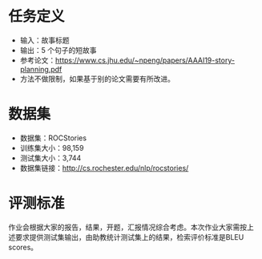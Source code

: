 # 任务定义

- 输入：故事标题
-  输出：5 个句子的短故事
- 参考论文：https://www.cs.jhu.edu/~npeng/papers/AAAI19-story-planning.pdf
- 方法不做限制，如果基于别的论文需要有所改进。

# 数据集

- 数据集：ROCStories
- 训练集大小：98,159
- 测试集大小：3,744
- 数据集链接：http://cs.rochester.edu/nlp/rocstories/

# 评测标准

作业会根据大家的报告，结果，开题，汇报情况综合考虑。本次作业大家需按上
述要求提供测试集输出，由助教统计测试集上的结果，检索评价标准是BLEU
scores。
